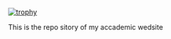 [![trophy](https://github-profile-trophy.vercel.app/?username=merluin)](https://github.com/ryo-ma/github-profile-trophy)

This is the repo sitory of my accademic wedsite
